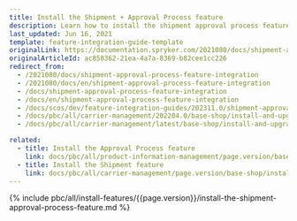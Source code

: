 ```yaml
---
title: Install the Shipment + Approval Process feature
description: Learn how to install the shipment approval process feature in Spryker Cloud Commerce OS, ensuring efficient approval workflows for managing shipment processing.
last_updated: Jun 16, 2021
template: feature-integration-guide-template
originalLink: https://documentation.spryker.com/2021080/docs/shipment-approval-process-feature-integration
originalArticleId: ac858362-21ea-4a7a-8369-b82cee1cc226
redirect_from:
  - /2021080/docs/shipment-approval-process-feature-integration
  - /2021080/docs/en/shipment-approval-process-feature-integration
  - /docs/shipment-approval-process-feature-integration
  - /docs/en/shipment-approval-process-feature-integration
  - /docs/scos/dev/feature-integration-guides/202311.0/shipment-approval-process-feature-integration.html
  - /docs/pbc/all/carrier-management/202204.0/base-shop/install-and-upgrade/install-features/install-the-shipment-approval-process-feature.html
  - /docs/pbc/all/carrier-management/latest/base-shop/install-and-upgrade/install-features/install-the-shipment-approval-process-feature.html

related:
  - title: Install the Approval Process feature
    link: docs/pbc/all/product-information-management/page.version/base-shop/install-and-upgrade/install-features/install-the-product-approval-process-feature.html
  - title: Install the Shipment feature
    link: docs/pbc/all/carrier-management/page.version/base-shop/install-and-upgrade/install-features/install-the-shipment-feature.html
---
```


{% include pbc/all/install-features/{{page.version}}/install-the-shipment-approval-process-feature.md %} <!-- To edit, see /_includes/pbc/all/install-features/202311.0/install-the-shipment-approval-process-feature.md -->
